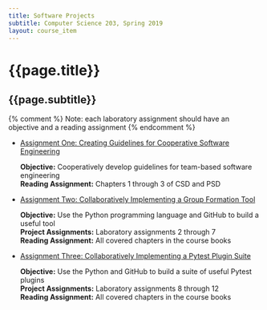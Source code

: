 ```yaml
---
title: Software Projects
subtitle: Computer Science 203, Spring 2019
layout: course_item
---
```


# {{page.title}}
## {{page.subtitle}}

{% comment %} Note: each laboratory assignment should have an objective and a reading assignment {% endcomment %}

<ul>

<li><a href="https://github.com/Allegheny-Computer-Science-203-S2019/cs203-S2019-sheets/releases/download/cs203S2019_sheets-2.0.0/cs203S2019_lab01.pdf">Assignment One: Creating Guidelines for Cooperative Software Engineering</a> <p><b>Objective:</b> Cooperatively develop guidelines for team-based software engineering<br><b>Reading Assignment:</b> Chapters 1 through 3 of CSD and PSD</p>

<li><a href="https://github.com/Allegheny-Computer-Science-203-S2019/cs203-S2019-sheets/releases/download/cs203S2019_sheets-7.0.0/cs203S2019_lab02.pdf">Assignment Two: Collaboratively Implementing a Group Formation Tool</a> <p><b>Objective:</b> Use the Python programming language and GitHub to build a useful tool<br><b>Project Assignments:</b> Laboratory assignments 2 through 7<br><b>Reading Assignment:</b> All covered chapters in the course books</p>

<li><a href="https://github.com/Allegheny-Computer-Science-203-S2019/cs203-S2019-sheets/releases/download/cs203S2019_sheets-7.0.0/cs203S2019_lab03.pdf">Assignment Three: Collaboratively Implementing a Pytest Plugin Suite</a> <p><b>Objective:</b> Use the Python and GitHub to build a suite of useful Pytest plugins<br><b>Project Assignments:</b> Laboratory assignments 8 through 12<br><b>Reading Assignment:</b> All covered chapters in the course books</p>

</ul>
